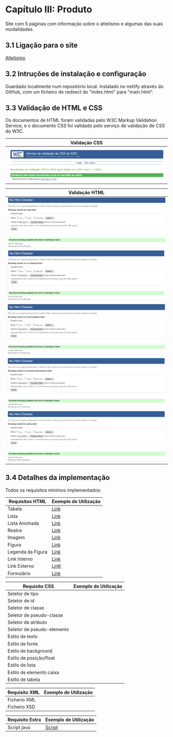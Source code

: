 # Capítulo III: Produto

Site com 5 páginas com informação sobre o atletismo e algumas das suas modalidades.

## 3.1 Ligação para o site

[Atletismo](https://inf23tig04.netlify.app)

## 3.2 Intruções de instalação e configuração

Guardado localmente num repositório local.
Instalado no netlify através do GitHub, com um ficheiro de redirect do "index.html" para "main.html".

## 3.3 Validação de HTML e CSS

Os documentos de HTML foram validadas pelo W3C Markup Validation Service, e o documento CSS foi validado pelo serviço de validação de CSS do W3C.

| Validação CSS                                                                                       |
|-----------------------------------------------------------------------------------------------------|
| ![val_css](https://github.com/inf23tig04/inf23tig04/blob/main/rel/imagens/Comprovativo_val_CSS.PNG) |

| Validação HTML                                                                                                  |
|-----------------------------------------------------------------------------------------------------------------|
| ![val_main](https://github.com/inf23tig04/inf23tig04/blob/main/rel/imagens/Comprovativo_val_main.PNG)           |
| ![val_corrida](https://github.com/inf23tig04/inf23tig04/blob/main/rel/imagens/Comprovativo_val_corrida.PNG)     |
| ![val_marcha](https://github.com/inf23tig04/inf23tig04/blob/main/rel/imagens/Comprovativo_val_marcha.PNG)       |
| ![val_arremesso](https://github.com/inf23tig04/inf23tig04/blob/main/rel/imagens/Comprovativo_val_arremesso.PNG) |
| ![val_salto](https://github.com/inf23tig04/inf23tig04/blob/main/rel/imagens/Comprovativo_val_salto.PNG)         |

## 3.4 Detalhes da implementação

Todos os requisitos minimos implementados:

| Requisitos HTML             | Exemplo de Utilização                         |
|-----------------------------|-----------------------------------------------|
| Tabela                      |[Link](https://github.com/inf23tig04/inf23tig04/blob/4a8fb21f389eec8d0fe8ca67d8f4addc9ffbcb3d/TrabalhoGrupo_TI/Codigo/corridapista.html#L79-L164?plain=1)|
| Lista                       |[Link](https://github.com/inf23tig04/inf23tig04/blob/4a8fb21f389eec8d0fe8ca67d8f4addc9ffbcb3d/TrabalhoGrupo_TI/Codigo/arremessolancamento.html#L27-L32?plain=1)|
| Lista Aninhada              |[Link](https://github.com/inf23tig04/inf23tig04/blob/4a8fb21f389eec8d0fe8ca67d8f4addc9ffbcb3d/TrabalhoGrupo_TI/Codigo/arremessolancamento.html#L100-L119?plain=1)|
| Realce                      |[Link](https://github.com/inf23tig04/inf23tig04/blob/4a8fb21f389eec8d0fe8ca67d8f4addc9ffbcb3d/TrabalhoGrupo_TI/Codigo/arremessolancamento.html#L108?plain=1)|
| Imagem                      |[Link](https://github.com/inf23tig04/inf23tig04/blob/4a8fb21f389eec8d0fe8ca67d8f4addc9ffbcb3d/TrabalhoGrupo_TI/Codigo/corridapista.html#L71?plain=1)|
| Figura                      |[Link](https://github.com/inf23tig04/inf23tig04/blob/4a8fb21f389eec8d0fe8ca67d8f4addc9ffbcb3d/TrabalhoGrupo_TI/Codigo/corridapista.html#L70-L73?plain=1)|
| Legenda da Figura           |[Link](https://github.com/inf23tig04/inf23tig04/blob/4a8fb21f389eec8d0fe8ca67d8f4addc9ffbcb3d/TrabalhoGrupo_TI/Codigo/corridapista.html#L72?plain=1)|
| Link Interno                |[Link]()|
| Link Externo                |[LinK](https://github.com/inf23tig04/inf23tig04/blob/4a8fb21f389eec8d0fe8ca67d8f4addc9ffbcb3d/TrabalhoGrupo_TI/Codigo/main.html#L59?plain=1)|
| Formulário                  |[Link](https://github.com/inf23tig04/inf23tig04/blob/4a8fb21f389eec8d0fe8ca67d8f4addc9ffbcb3d/TrabalhoGrupo_TI/Codigo/main.html#L43-L56?plain=1)|

| Requisito CSS               | Exemplo de Utilização                         |
|-----------------------------|-----------------------------------------------|
| Seletor de tipo             |                                               |
| Seletor de id               |                                               |
| Seletor de classe           |                                               |
| Seletor de pseudo-classe    |                                               |
| Seletor de atributo         |                                               |
| Seletor de pseudo-elemento  |                                               |
| Estilo de texto             |                                               |
| Estilo de fonte             |                                               |
| Estilo de background        |                                               |
| Estilo de posição/float     |                                               |
| Estilo de lista             |                                               |
| Estilo de elemento caixa    |                                               |
| Estilo de tabela            |                                               |

| Requisito XML               | Exemplo de Utilização                         |
|-----------------------------|-----------------------------------------------|
| Ficherio XML                |                                               |
| Ficheiro XSD                |                                               |



| Requisito Extra              | Exemplo de Utilização                         |
|------------------------------|-----------------------------------------------|
| Script java                  |[Script](https://github.com/inf23tig04/inf23tig04/blob/1f01b76f3566941fe907cc6e4411b99e92df3d97/TrabalhoGrupo_TI/Codigo/js/script.js#L1-L44?plain=1)|



